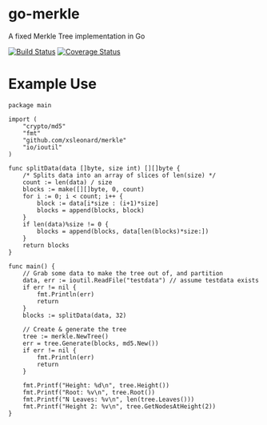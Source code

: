 go-merkle
=========

A fixed Merkle Tree implementation in Go

[![Build Status](https://drone.io/github.com/xsleonard/go-merkle/status.png)](https://drone.io/github.com/xsleonard/go-merkle/latest)
[![Coverage Status](https://coveralls.io/repos/xsleonard/go-merkle/badge.png?branch=master)](https://coveralls.io/r/xsleonard/go-merkle?branch=master)

Example Use
===========

```
package main

import (
    "crypto/md5"
    "fmt"
    "github.com/xsleonard/merkle"
    "io/ioutil"
)

func splitData(data []byte, size int) [][]byte {
    /* Splits data into an array of slices of len(size) */
    count := len(data) / size
    blocks := make([][]byte, 0, count)
    for i := 0; i < count; i++ {
        block := data[i*size : (i+1)*size]
        blocks = append(blocks, block)
    }
    if len(data)%size != 0 {
        blocks = append(blocks, data[len(blocks)*size:])
    }
    return blocks
}

func main() {
    // Grab some data to make the tree out of, and partition
    data, err := ioutil.ReadFile("testdata") // assume testdata exists
    if err != nil {
        fmt.Println(err)
        return
    }
    blocks := splitData(data, 32)

    // Create & generate the tree
    tree := merkle.NewTree()
    err = tree.Generate(blocks, md5.New())
    if err != nil {
        fmt.Println(err)
        return
    }

    fmt.Printf("Height: %d\n", tree.Height())
    fmt.Printf("Root: %v\n", tree.Root())
    fmt.Printf("N Leaves: %v\n", len(tree.Leaves()))
    fmt.Printf("Height 2: %v\n", tree.GetNodesAtHeight(2))
}

```
